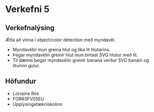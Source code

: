 # Verkefni 5
## Verkefnalýsing
Ætla að vinna í object/color detection með myndavél. 
* Myndavélin mun greina hlut og líka lit hlutarins. 
* Þegar myndavélin greinir hlut mun birtast SVG hlutur með lit.
* Til dæmis þegar myndavélin greinir banana verður SVG banani og liturinn gulur.

## Höfundur
* Lorraine Rós
* FORR3FV05EU
* Upplýsingatækniskolinn
